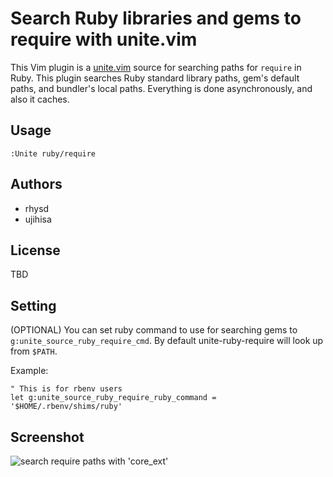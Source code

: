 # Search Ruby libraries and gems to require with unite.vim

This Vim plugin is a [unite.vim](https://github.com/Shougo/unite.vim) source
for searching paths for `require` in Ruby.
This plugin searches Ruby standard library paths, gem's default paths, and
bundler's local paths. Everything is done asynchronously, and also it caches.

## Usage

```vim
:Unite ruby/require
```

## Authors

* rhysd
* ujihisa

## License

TBD

## Setting

(OPTIONAL) You can set ruby command to use for searching gems to
`g:unite_source_ruby_require_cmd`. By default unite-ruby-require will
look up from `$PATH`.

Example:

```vim
" This is for rbenv users
let g:unite_source_ruby_require_ruby_command = '$HOME/.rbenv/shims/ruby'
```

## Screenshot

![search require paths with 'core_ext'](https://raw.github.com/rhysd/unite-ruby-require.vim/master/screen.jpg)
